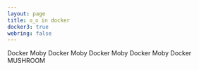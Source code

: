 ```yaml
---
layout: page
title: ಠ_ಠ in docker
docker3: true
webring: false
---
```


Docker Moby Docker Moby Docker Moby Docker Moby Docker MUSHROOM
